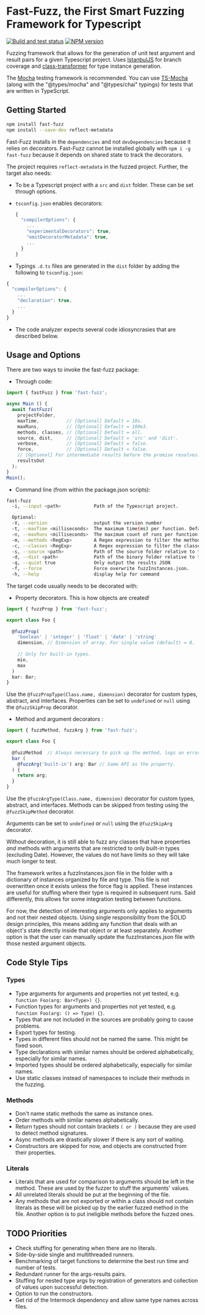 # Fast-Fuzz, the First Smart Fuzzing Framework for Typescript

[![Build and test status](https://github.com/WeWatchWall/fast-fuzz/workflows/Lint%20and%20test/badge.svg)](https://github.com/WeWatchWall/fast-fuzz/actions?query=workflow%3A%22Lint+and+test%22)
[![NPM version](https://img.shields.io/npm/v/fast-fuzz.svg)](https://www.npmjs.com/package/fast-fuzz)

Fuzzing framework that allows for the generation of unit test argument and result pairs for a given Typescript project. Uses [IstanbulJS](https://github.com/istanbuljs/istanbuljs) for branch coverage and [class-transformer](https://github.com/typestack/class-transformer) for type instance generation.

The [Mocha](https://mochajs.org/) testing framework is recommended. You can use [TS-Mocha](https://www.npmjs.com/package/ts-mocha) (along with the "@types/mocha" and "@types/chai" typings) for tests that are written in TypeScript.

## Getting Started

```bash
npm install fast-fuzz
npm install --save-dev reflect-metadata
```

Fast-Fuzz installs in the ```dependencies``` and not ```devDependencies``` because it relies on decorators.
Fast-Fuzz cannot be installed globally with ```npm i -g fast-fuzz``` because it depends on shared state to track the decorators.

The project requires ```reflect-metadata``` in the fuzzed project. Further, the target also needs:

- To be a Typescript project with a ```src``` and ```dist``` folder. These can be set through options.
- ```tsconfig.json``` enables decorators:
  
  ```typescript
  {
    "compilerOptions": {
      ...
      "experimentalDecorators": true,
      "emitDecoratorMetadata": true,
      ...
    }
  }
  ```

- Typings ```.d.ts``` files are generated in the ```dist``` folder by adding the following to ```tsconfig.json```:

```typescript
{
  "compilerOptions": {
    ...
    "declaration": true, 
    ...
  }
}
```

- The code analyzer expects several code idiosyncrasies that are described below.

## Usage and Options

There are two ways to invoke the fast-fuzz package:

- Through code:

```typescript
import { fastFuzz } from 'fast-fuzz';

async Main () {
  await fastFuzz(
    projectFolder,
    maxTime,          // [Optional] Default = 10s.
    maxRuns,          // [Optional] Default = 100e3.
    methods, classes, // [Optional] Default = all.
    source, dist,     // [Optional] Default = 'src' and 'dist'.
    verbose,          // [Optional] Default = false.
    force,            // [Optional] Default = false.
    // [Optional] For intermediate results before the promise resolves.
    resultsOut
  );
}
Main();
```

- Command line (from within the package.json scripts):

```bash
fast-fuzz
  -i, --input <path>            Path of the Typescript project.

  Optional:
  -V, --version                 output the version number
  -t, --maxTime <milliseconds>  The maximum time(ms) per function. Default = 10s.
  -n, --maxRuns <milliseconds>  The maximum count of runs per function. Default = 100e3.
  -m, --methods <RegExp>        A Regex expression to filter the methods to test.
  -c, --classes <RegExp>        A Regex expression to filter the classes to test.
  -s, --source <path>           Path of the source folder relative to the project.
  -d, --dist <path>             Path of the binary folder relative to the project.
  -q, --quiet true              Only output the results JSON
  -f, --force                   Force overwrite fuzzInstances.json.
  -h, --help                    display help for command
```

The target code usually needs to be decorated with:

- Property decorators. This is how objects are created!

```typescript
import { fuzzProp } from 'fast-fuzz';

export class Foo {
  
  @fuzzProp(
    'boolean' | 'integer' | 'float' | 'date' | 'string'
    dimension, // Dimension of array. For single value (default) = 0.
    
    // Only for built-in types.
    min,
    max
  )
  bar: Bar;
}
```

Use the ```@fuzzPropType(Class.name, dimension)``` decorator for custom types, abstract, and interfaces.
Properties can be set to ```undefined``` or ```null``` using the ```@fuzzSkipProp``` decorator.

- Method and argument decorators :

```typescript
import { fuzzMethod, fuzzArg } from 'fast-fuzz';

export class Foo {
  
  @fuzzMethod  // Always necessary to pick up the method, logs an error if it's missing.
  bar (
    @fuzzArg('built-in') arg: Bar // Same API as the property.
  ) {
    return arg;
  }
}
```

Use the ```@fuzzArgType(Class.name, dimension)``` decorator for custom types, abstract, and interfaces.
Methods can be skipped from testing using the ```@fuzzSkipMethod``` decorator.

Arguments can be set to ```undefined``` or ```null``` using the ```@fuzzSkipArg``` decorator.

Without decoration, it is still able to fuzz any classes that have properties *and* methods
with arguments that are restricted to only built-in types (excluding Date).
However, the values do not have limits so they will take much longer to test.

The framework writes a fuzzInstances.json file in the folder with a dictionary of
instances organized by file and type. This file is not overwritten once it exists
unless the force flag is applied. These instances are useful for stuffing where their
type is required in subsequent runs. Said differently, this allows for some integration
testing between functions.

For now, the detection of interesting arguments only applies to arguments and not their
nested objects. Using single responsibility from the SOLID design principles, this means
adding any function that deals with an object's state directly inside that object
or at least separately. Another option is that the user can manually update the
fuzzInstances.json file with those nested argument objects.

## Code Style Tips

### Types

- Type arguments for arguments and properties not yet tested, e.g. ```function Foo(arg: Bar<Type>) {}```.
- Function types for arguments and properties not yet tested, e.g. ```function Foo(arg: () => Type) {}```.
- Types that are not included in the sources are probably going to cause problems.
- Export types for testing.
- Types in different files should not be named the same. This might be fixed soon.
- Type declarations with similar names should be ordered alphabetically, especially for similar names.
- Imported types should be ordered alphabetically, especially for similar names.
- Use static classes instead of namespaces to include their methods in the fuzzing.

### Methods

- Don't name static methods the same as instance ones.
- Order methods with similar names alphabetically.
- Return types should not contain brackets ```( or )``` because they are used to detect method signatures.
- Async methods are drastically slower if there is any sort of waiting.
- Constructors are skipped for now, and objects are constructed from their properties.

### Literals

- Literals that are used for comparison to arguments should be left in the method. These are used by the fuzzer to stuff the arguments' values.
- All unrelated literals should be put at the beginning of the file.
- Any methods that are not exported or within a class should not contain literals as these will be picked up by the earlier fuzzed method in the file. Another option is to put ineligible methods before the fuzzed ones.

## TODO Priorities

- Check stuffing for generating when there are no literals.
- Side-by-side single and multithreaded runners.
- Benchmarking of target functions to determine the best run time and number of tests.
- Redundant runner for the args-results pairs.
- Stuffing for nested type args by registration of generators and collection of values upon successful detection.
- Option to run the constructors.
- Get rid of the Intermock dependency and allow same type names across files.
